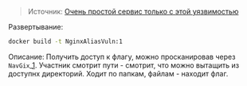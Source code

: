 > Источник: [Очень простой сервис только с этой уязвимостью](https://github.com/tkmru/nginx-alias-traversal-sample)

Развертывание:
```bash
docker build -t NginxAliasVuln:1
```

Описание:
Получить доступ к флагу, можно просканировав через `NavGix`_[1](https://github.com/hakaioffsec/navgix?ref=labs.hakaioffsec.com). Участник смотрит пути - смотрит, что можно вытащить из доступнх директорий. Ходит по папкам, файлам - находит флаг.